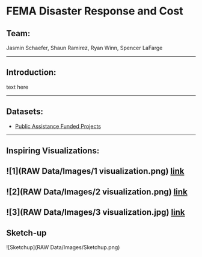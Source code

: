 # FEMA Disaster Response and Cost

## Team: 

Jasmin Schaefer, Shaun Ramirez, Ryan Winn, Spencer LaFarge

---

## Introduction:

text here

---

## Datasets: 
* [Public Assistance Funded Projects](https://www.fema.gov/api/open/v1/PublicAssistanceFundedProjectsDetails.csv)
---

## Inspiring Visualizations:

![1](RAW Data/Images/1 visualization.png)
[link](http://fema.maps.arcgis.com/apps/webappviewer/index.html?id=9dd1376492c7418dbc57172cbaaaef68)
---
![2](RAW Data/Images/2 visualization.png)
[link](https://www.fema.gov/data-visualization-public-assistance-program-summary-obligations)
---
![3](RAW Data/Images/3 visualization.jpg)
[link](https://ourworldindata.org/natural-disasters#link-between-poverty-and-deaths-from-natural-disasters)
---

## Sketch-up

![Sketchup](RAW Data/Images/Sketchup.png)